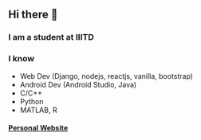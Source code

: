 ## Hi there 👋
### I am a student at IIITD
### I know 
- Web Dev (Django, nodejs, reactjs, vanilla, bootstrap)
- Android Dev (Android Studio, Java)
- C/C++
- Python
- MATLAB, R

#### [Personal Website](https://etashtyagi.github.io/personal_website)
<!--
**EtashTyagi/EtashTyagi** is a ✨ _special_ ✨ repository because its `README.md` (this file) appears on your GitHub profile.

Here are some ideas to get you started:

- 🔭 I’m currently working on ...
- 🌱 I’m currently learning ...
- 👯 I’m looking to collaborate on ...
- 🤔 I’m looking for help with ...
- 💬 Ask me about ...
- 📫 How to reach me: ...
- 😄 Pronouns: ...
- ⚡ Fun fact: ...
-->

